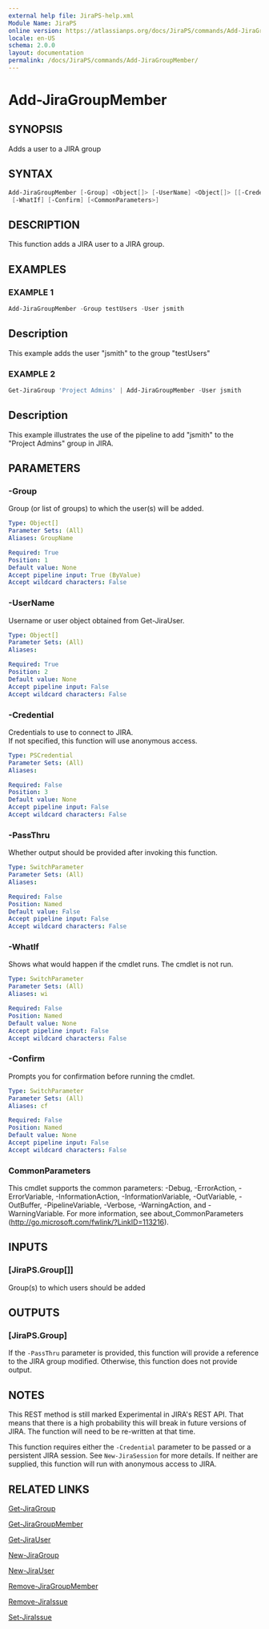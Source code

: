 ```yaml
---
external help file: JiraPS-help.xml
Module Name: JiraPS
online version: https://atlassianps.org/docs/JiraPS/commands/Add-JiraGroupMember/
locale: en-US
schema: 2.0.0
layout: documentation
permalink: /docs/JiraPS/commands/Add-JiraGroupMember/
---
```

# Add-JiraGroupMember

## SYNOPSIS

Adds a user to a JIRA group

## SYNTAX

```powershell
Add-JiraGroupMember [-Group] <Object[]> [-UserName] <Object[]> [[-Credential] <PSCredential>] [-PassThru]
 [-WhatIf] [-Confirm] [<CommonParameters>]
```

## DESCRIPTION

This function adds a JIRA user to a JIRA group.

## EXAMPLES

### EXAMPLE 1

```powershell
Add-JiraGroupMember -Group testUsers -User jsmith
```

Description  
 -----------  
This example adds the user "jsmith" to the group "testUsers"

### EXAMPLE 2

```powershell
Get-JiraGroup 'Project Admins' | Add-JiraGroupMember -User jsmith
```

Description  
 -----------  
This example illustrates the use of the pipeline to add "jsmith" to the
"Project Admins" group in JIRA.

## PARAMETERS

### -Group

Group (or list of groups) to which the user(s) will be added.

```yaml
Type: Object[]
Parameter Sets: (All)
Aliases: GroupName

Required: True
Position: 1
Default value: None
Accept pipeline input: True (ByValue)
Accept wildcard characters: False
```

### -UserName

Username or user object obtained from Get-JiraUser.

```yaml
Type: Object[]
Parameter Sets: (All)
Aliases:

Required: True
Position: 2
Default value: None
Accept pipeline input: False
Accept wildcard characters: False
```

### -Credential

Credentials to use to connect to JIRA.  
If not specified, this function will use anonymous access.

```yaml
Type: PSCredential
Parameter Sets: (All)
Aliases:

Required: False
Position: 3
Default value: None
Accept pipeline input: False
Accept wildcard characters: False
```

### -PassThru

Whether output should be provided after invoking this function.

```yaml
Type: SwitchParameter
Parameter Sets: (All)
Aliases:

Required: False
Position: Named
Default value: False
Accept pipeline input: False
Accept wildcard characters: False
```

### -WhatIf

Shows what would happen if the cmdlet runs.
The cmdlet is not run.

```yaml
Type: SwitchParameter
Parameter Sets: (All)
Aliases: wi

Required: False
Position: Named
Default value: None
Accept pipeline input: False
Accept wildcard characters: False
```

### -Confirm

Prompts you for confirmation before running the cmdlet.

```yaml
Type: SwitchParameter
Parameter Sets: (All)
Aliases: cf

Required: False
Position: Named
Default value: None
Accept pipeline input: False
Accept wildcard characters: False
```

### CommonParameters

This cmdlet supports the common parameters: -Debug, -ErrorAction, -ErrorVariable, -InformationAction, -InformationVariable, -OutVariable, -OutBuffer, -PipelineVariable, -Verbose, -WarningAction, and -WarningVariable.
For more information, see about_CommonParameters (http://go.microsoft.com/fwlink/?LinkID=113216).

## INPUTS

### [JiraPS.Group[]]

Group(s) to which users should be added

## OUTPUTS

### [JiraPS.Group]

If the `-PassThru` parameter is provided, this function will provide a reference to the JIRA group modified.
Otherwise, this function does not provide output.

## NOTES

This REST method is still marked Experimental in JIRA's REST API.
That means that there is a high probability this will break in future versions of JIRA.
The function will need to be re-written at that time.

This function requires either the `-Credential` parameter to be passed or a persistent JIRA session.
See `New-JiraSession` for more details.
If neither are supplied, this function will run with anonymous access to JIRA.

## RELATED LINKS

[Get-JiraGroup](../Get-JiraGroup/)

[Get-JiraGroupMember](../Get-JiraGroupMember/)

[Get-JiraUser](../Get-JiraUser/)

[New-JiraGroup](../New-JiraGroup/)

[New-JiraUser](../New-JiraUser/)

[Remove-JiraGroupMember](../Remove-JiraGroupMember/)

[Remove-JiraIssue](../Remove-JiraIssue/)

[Set-JiraIssue](../Set-JiraIssue/)
